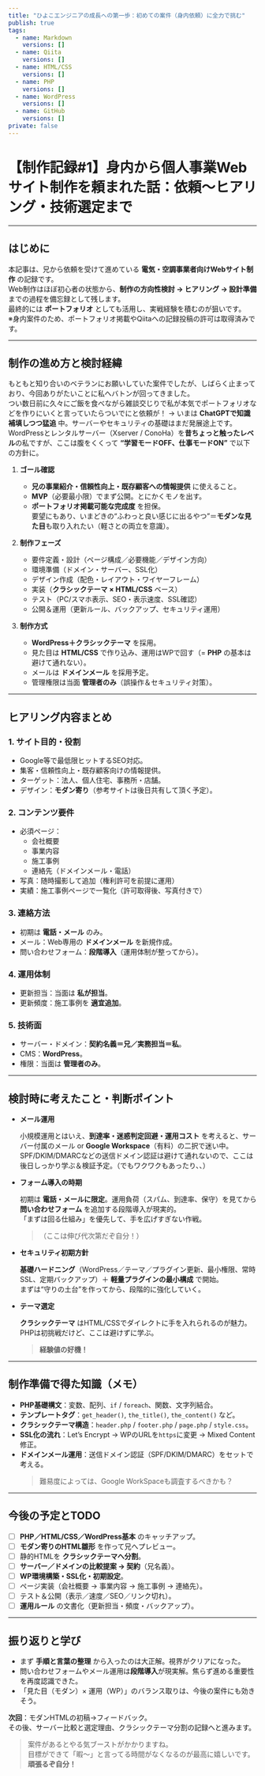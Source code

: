 ```yaml
---
title: "ひよこエンジニアの成長への第一歩：初めての案件（身内依頼）に全力で挑む"
publish: true
tags:
  - name: Markdown
    versions: []
  - name: Qiita
    versions: []
  - name: HTML/CSS
    versions: []
  - name: PHP
    versions: []
  - name: WordPress
    versions: []
  - name: GitHub
    versions: []
private: false
---
```


# 【制作記録#1】身内から個人事業Webサイト制作を頼まれた話：依頼〜ヒアリング・技術選定まで

---

## はじめに

本記事は、兄から依頼を受けて進めている **電気・空調事業者向けWebサイト制作** の記録です。  
Web制作はほぼ初心者の状態から、**制作の方向性検討 → ヒアリング → 設計準備** までの過程を備忘録として残します。  
最終的には **ポートフォリオ** としても活用し、実戦経験を積むのが狙いです。  
※身内案件のため、ポートフォリオ掲載やQiitaへの記録投稿の許可は取得済みです。

---

## 制作の進め方と検討経緯

もともと知り合いのベテランにお願いしていた案件でしたが、しばらく止まっており、今回ありがたいことに私へバトンが回ってきました。  
つい数日前に久々にご飯を食べながら雑談交じりで私が本気でポートフォリオなどを作りにいくと言っていたらついでにと依頼が！ → いまは **ChatGPTで知識補填しつつ猛追** 中。サーバーやセキュリティの基礎はまだ発展途上です。  
WordPressとレンタルサーバー（Xserver / ConoHa）を**昔ちょっと触ったレベル**の私ですが、ここは腹をくくって **“学習モードOFF、仕事モードON”** で以下の方針に。

1. **ゴール確認**
   - **兄の事業紹介・信頼性向上・既存顧客への情報提供** に使えること。
   - **MVP**（必要最小限）でまず公開。とにかくモノを出す。
   - **ポートフォリオ掲載可能な完成度** を担保。  
     要望にもあり、いまどきの“ふわっと良い感じに出るやつ”＝**モダンな見た目**も取り入れたい（軽さとの両立を意識）。

2. **制作フェーズ**
   - 要件定義・設計（ページ構成／必要機能／デザイン方向）
   - 環境準備（ドメイン・サーバー、SSL化）
   - デザイン作成（配色・レイアウト・ワイヤーフレーム）
   - 実装（**クラシックテーマ × HTML/CSS** ベース）
   - テスト（PC/スマホ表示、SEO・表示速度、SSL確認）
   - 公開＆運用（更新ルール、バックアップ、セキュリティ運用）

3. **制作方式**
   - **WordPress＋クラシックテーマ** を採用。
   - 見た目は **HTML/CSS** で作り込み、運用はWPで回す（= **PHP** の基本は避けて通れない）。
   - メールは **ドメインメール** を採用予定。
   - 管理権限は当面 **管理者のみ**（誤操作＆セキュリティ対策）。

---

## ヒアリング内容まとめ

### 1. サイト目的・役割

- Google等で最低限ヒットするSEO対応。
- 集客・信頼性向上・既存顧客向けの情報提供。
- ターゲット：法人、個人住宅、事務所・店舗。
- デザイン：**モダン寄り**（参考サイトは後日共有して頂く予定）。

### 2. コンテンツ要件

- 必須ページ：
  - 会社概要
  - 事業内容
  - 施工事例
  - 連絡先（ドメインメール・電話）
- 写真：随時撮影して追加（権利許可を前提に運用）
- 実績：施工事例ページで一覧化（許可取得後、写真付きで）

### 3. 連絡方法

- 初期は **電話・メール** のみ。
- メール：Web専用の **ドメインメール** を新規作成。
- 問い合わせフォーム：**段階導入**（運用体制が整ってから）。

### 4. 運用体制

- 更新担当：当面は **私が担当**。
- 更新頻度：施工事例を **適宜追加**。

### 5. 技術面

- サーバー・ドメイン：**契約名義＝兄／実務担当＝私**。
- CMS：**WordPress**。
- 権限：当面は **管理者のみ**。

---

## 検討時に考えたこと・判断ポイント

- **メール運用**

  小規模運用とはいえ、**到達率・迷惑判定回避・運用コスト** を考えると、サーバー付属のメール or **Google Workspace**（有料）の二択で迷い中。  
  SPF/DKIM/DMARCなどの送信ドメイン認証は避けて通れないので、ここは後日しっかり学ぶ＆検証予定。（でもワクワクもあったり、、）

- **フォーム導入の時期**

  初期は **電話・メールに限定**。運用負荷（スパム、到達率、保守）を見てから **問い合わせフォーム** を追加する段階導入が現実的。  
  「まずは回る仕組み」を優先して、手を広げすぎない作戦。

  > （ここは伸び代次第だぞ自分！）

- **セキュリティ初期方針**

  **基礎ハードニング**（WordPress／テーマ／プラグイン更新、最小権限、常時SSL、定期バックアップ）＋ **軽量プラグインの最小構成** で開始。  
  まずは“守りの土台”を作ってから、段階的に強化していく。

- **テーマ選定**

  **クラシックテーマ** はHTML/CSSでダイレクトに手を入れられるのが魅力。  
  PHPは初挑戦だけど、ここは避けずに学ぶ。

  > **経験値の好機！**

---

## 制作準備で得た知識（メモ）

- **PHP基礎構文**：変数、配列、`if` / `foreach`、関数、文字列結合。
- **テンプレートタグ**：`get_header()`, `the_title()`, `the_content()` など。
- **クラシックテーマ構造**：`header.php` / `footer.php` / `page.php` / `style.css`。
- **SSL化の流れ**：Let’s Encrypt → WPのURLを`https`に変更 → Mixed Content修正。
- **ドメインメール運用**：送信ドメイン認証（SPF/DKIM/DMARC）をセットで考える。
  > 難易度によっては、Google WorkSpaceも調査するべきかも？

---

## 今後の予定とTODO

- [ ] **PHP／HTML/CSS／WordPress基本** のキャッチアップ。
- [ ] **モダン寄りのHTML雛形** を作って兄へプレビュー。
- [ ] 静的HTMLを **クラシックテーマへ分割**。
- [ ] **サーバー／ドメインの比較提案 → 契約**（兄名義）。
- [ ] **WP環境構築・SSL化・初期設定**。
- [ ] ページ実装（会社概要 → 事業内容 → 施工事例 → 連絡先）。
- [ ] テスト＆公開（表示／速度／SEO／リンク切れ）。
- [ ] **運用ルール** の文書化（更新担当・頻度・バックアップ）。

---

## 振り返りと学び

- まず **手順と言葉の整理** から入ったのは大正解。視界がクリアになった。
- 問い合わせフォームやメール運用は**段階導入**が現実解。焦らず進める重要性を再度認識できた。
- 「見た目（モダン）× 運用（WP）」のバランス取りは、今後の案件にも効きそう。

**次回**：モダンHTMLの初稿→フィードバック。  
その後、サーバー比較と選定理由、クラシックテーマ分割の記録へと進みます。

> 案件があるとやる気ブーストがかかりますね。  
> 目標ができて「暇〜」と言ってる時間がなくなるのが最高に嬉しいです。  
> **頑張るぞ自分！**
